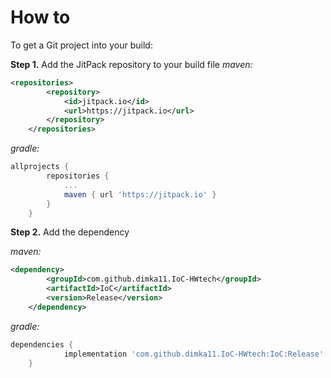 # How to

To get a Git project into your build:

**Step 1.** Add the JitPack repository to your build file
*maven:*
```xml
<repositories>
		<repository>
		    <id>jitpack.io</id>
		    <url>https://jitpack.io</url>
		</repository>
	</repositories>
```
*gradle:*	
```groovy
allprojects {
		repositories {
			...
			maven { url 'https://jitpack.io' }
		}
	}
```
**Step 2.** Add the dependency

*maven:*
```xml
<dependency>
	    <groupId>com.github.dimka11.IoC-HWtech</groupId>
	    <artifactId>IoC</artifactId>
	    <version>Release</version>
	</dependency>
```
*gradle:*
```groovy
dependencies {
	        implementation 'com.github.dimka11.IoC-HWtech:IoC:Release'
	}
```

